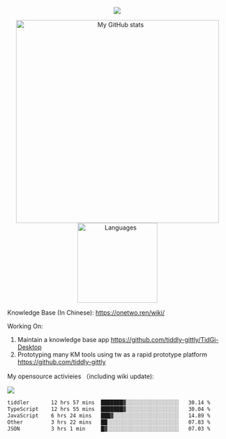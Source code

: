 <a href="https://github.com/linonetwo">
    <p align="center">
        <img src="https://github-profile-trophy.vercel.app/?username=linonetwo&column=7&theme=onedark"/>
    </p>
</a>
<a align="center" href="https://github.com/linonetwo">
  <p align="center">
    <img src="https://github-readme-stats.vercel.app/api?username=linonetwo&show_icons=true&count_private=true" alt="My GitHub stats" width="465"/>
    <img src="https://github-readme-stats.vercel.app/api/top-langs/?username=linonetwo&layout=compact&langs_count=10" alt="Languages" height="183">
  </p>
</a>

Knowledge Base (In Chinese): https://onetwo.ren/wiki/

Working On: 

1. Maintain a knowledge base app https://github.com/tiddly-gittly/TidGi-Desktop
1. Prototyping many KM tools using tw as a rapid prototype platform https://github.com/tiddly-gittly

My opensource activieies （including wiki update):

![](https://visitor-badge.glitch.me/badge?page_id=linonetwo.linonetwo)

<!--START_SECTION:waka-->

```txt
tiddler       12 hrs 57 mins  ███████▓░░░░░░░░░░░░░░░░░   30.14 %
TypeScript    12 hrs 55 mins  ███████▓░░░░░░░░░░░░░░░░░   30.04 %
JavaScript    6 hrs 24 mins   ███▓░░░░░░░░░░░░░░░░░░░░░   14.89 %
Other         3 hrs 22 mins   ██░░░░░░░░░░░░░░░░░░░░░░░   07.83 %
JSON          3 hrs 1 min     █▓░░░░░░░░░░░░░░░░░░░░░░░   07.03 %
```

<!--END_SECTION:waka-->
